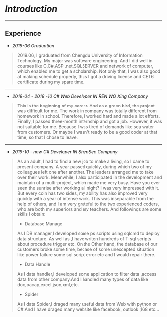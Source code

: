 # *Introduction*

---

## Experience

* *2019-06 Graduation*

> 2019.06, I graduated from Chengdu University of Information Technology. My major was  software engineering. And I did well in courses like C,C#,ASP .net,SQLSERVER and network of computer, which enabled me to get a scholarship. Not only that, I was also good at making schedule properly, thus I got a driving license and CET6 certificate during my spare time.

---

* *2019-04 - 2019 -10 C# Web Developer IN  REN WO Xing Company*

> This is the beginning of my career. And as a green bird, the project was difficult for me. The work in company was totally different from homework in school. Therefore, I worked hard and made a lot efforts. Finally, I passed three-month internship and got a job. However, it was not suitable for me. Because I was tired of demands like sea water from customers. Or maybe I wasn't ready to be a good coder at that time, so that I chose to leave.

---

* *2019-10 - now C# Developer IN  ShenSec Company*

> As an adult, I had to find a new job to make a living, so I came to present company. A year passed quickly, during which two of my colleagues left one after another. The leaders arranged me to take over their work. Meanwhile, I also participated in the development and maintain of a multi-project, which made me very busy. Have you ever seen the sunrise after working all night? I was very impressed with it. But every coin has two sides, my ability has also improved very quickly with a year of intense work. This was inseparable from the help of others, and I am very grateful to the two experienced coders, who are both my superiors and my teachers. And followings are some skills I obtain:
>
> * Database Manage
>
> As I DB manager,I developed some ps scripts using sqlcmd to deploy data structure. As well as ,I have writen hundreds of T-sql scripts about procedure trigger etc. On the Other hand, the database of our customers broke some time, becase of some unexcepted situation like power failure some sql script error etc and I would repair there.
>
> * Data Handle
>
> As I data handler,I developed some application to filter data ,access data from other company.And  I handled many types of data like doc,pacap,excel,json,xml,etc.
>
> * Spider
>
> As I data Spider,I draged many useful data from Web with python or C#.And  I have draged many website like facebook, outlook ,168 etc...
